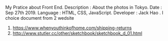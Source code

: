 My Pratice about Front End.
Description	: About the photos in Tokyo.
Date		: Sep 27th 2019.
Language	: HTML, CSS, JavaScript.
Developer	: Jack Hao .
I choice document from 2 wedsite
1. https://www.whenyouthinkofhome.com/shipping-returns
2. http://www.stutler.cc/other/sketchbook/sketchbook_d_01.html

